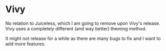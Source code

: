 # Vivy

No relation to Juiceless, which I am going to remove upon Vivy's release. Vivy uses a completely different (and way better) theming method.

It might not release for a while as there are many bugs to fix and I want to add more features.
